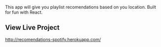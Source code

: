 
This app will give you playlist recomendations based on you location. Built for fun with React.
## View Live Project
http://recomendations-spotify.herokuapp.com/
